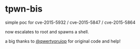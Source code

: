# tpwn-bis
simple poc for cve-2015-5932 / cve-2015-5847 / cve-2015-5864

now escalates to root and spawns a shell.

a big thanks to [@qwertyoruiop](https://twitter.com/qwertyoruiop) for original code and help!
